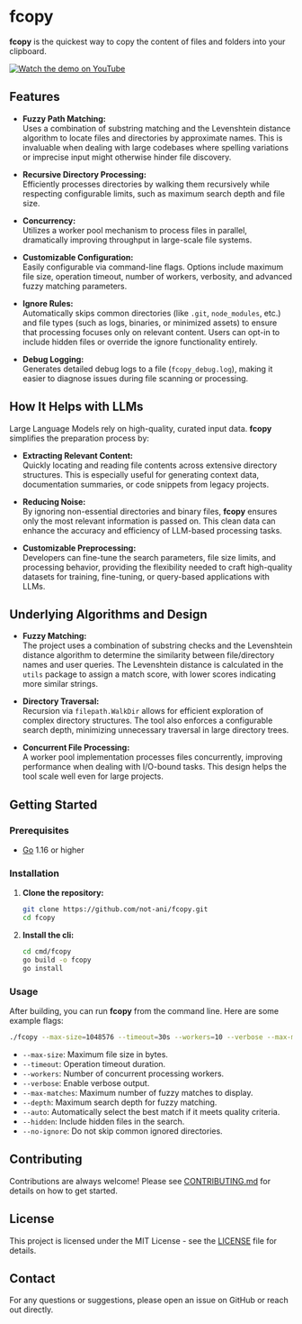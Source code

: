 # fcopy

**fcopy** is the quickest way to copy the content of files and folders into your clipboard. 


[![Watch the demo on YouTube](https://img.youtube.com/vi/OPHR5kiFDYI/0.jpg)](https://youtu.be/OPHR5kiFDYI)

## Features

- **Fuzzy Path Matching:**  
  Uses a combination of substring matching and the Levenshtein distance algorithm to locate files and directories by approximate names. This is invaluable when dealing with large codebases where spelling variations or imprecise input might otherwise hinder file discovery.

- **Recursive Directory Processing:**  
  Efficiently processes directories by walking them recursively while respecting configurable limits, such as maximum search depth and file size.

- **Concurrency:**  
  Utilizes a worker pool mechanism to process files in parallel, dramatically improving throughput in large-scale file systems.

- **Customizable Configuration:**  
  Easily configurable via command-line flags. Options include maximum file size, operation timeout, number of workers, verbosity, and advanced fuzzy matching parameters.

- **Ignore Rules:**  
  Automatically skips common directories (like `.git`, `node_modules`, etc.) and file types (such as logs, binaries, or minimized assets) to ensure that processing focuses only on relevant content. Users can opt-in to include hidden files or override the ignore functionality entirely.

- **Debug Logging:**  
  Generates detailed debug logs to a file (`fcopy_debug.log`), making it easier to diagnose issues during file scanning or processing.

## How It Helps with LLMs

Large Language Models rely on high-quality, curated input data. **fcopy** simplifies the preparation process by:
  
- **Extracting Relevant Content:**  
  Quickly locating and reading file contents across extensive directory structures. This is especially useful for generating context data, documentation summaries, or code snippets from legacy projects.
  
- **Reducing Noise:**  
  By ignoring non-essential directories and binary files, **fcopy** ensures only the most relevant information is passed on. This clean data can enhance the accuracy and efficiency of LLM-based processing tasks.
  
- **Customizable Preprocessing:**  
  Developers can fine-tune the search parameters, file size limits, and processing behavior, providing the flexibility needed to craft high-quality datasets for training, fine-tuning, or query-based applications with LLMs.

## Underlying Algorithms and Design

- **Fuzzy Matching:**  
  The project uses a combination of substring checks and the Levenshtein distance algorithm to determine the similarity between file/directory names and user queries. The Levenshtein distance is calculated in the `utils` package to assign a match score, with lower scores indicating more similar strings.

- **Directory Traversal:**  
  Recursion via `filepath.WalkDir` allows for efficient exploration of complex directory structures. The tool also enforces a configurable search depth, minimizing unnecessary traversal in large directory trees.

- **Concurrent File Processing:**  
  A worker pool implementation processes files concurrently, improving performance when dealing with I/O-bound tasks. This design helps the tool scale well even for large projects.

## Getting Started

### Prerequisites

- [Go](https://golang.org/dl/) 1.16 or higher

### Installation

1. **Clone the repository:**

   ```bash
   git clone https://github.com/not-ani/fcopy.git
   cd fcopy
   ```

2. **Install the cli:**

   ```bash
   cd cmd/fcopy
   go build -o fcopy
   go install
   ```

### Usage

After building, you can run **fcopy** from the command line. Here are some example flags:

```bash
./fcopy --max-size=1048576 --timeout=30s --workers=10 --verbose --max-matches=15 --depth=5 --auto --hidden --no-ignore
```

- `--max-size`: Maximum file size in bytes.
- `--timeout`: Operation timeout duration.
- `--workers`: Number of concurrent processing workers.
- `--verbose`: Enable verbose output.
- `--max-matches`: Maximum number of fuzzy matches to display.
- `--depth`: Maximum search depth for fuzzy matching.
- `--auto`: Automatically select the best match if it meets quality criteria.
- `--hidden`: Include hidden files in the search.
- `--no-ignore`: Do not skip common ignored directories.

## Contributing

Contributions are always welcome! Please see [CONTRIBUTING.md](CONTRIBUTING.md) for details on how to get started.

## License

This project is licensed under the MIT License - see the [LICENSE](LICENSE) file for details.

## Contact

For any questions or suggestions, please open an issue on GitHub or reach out directly.
